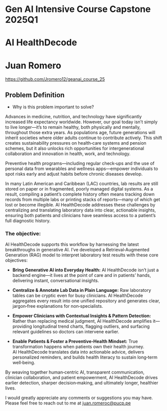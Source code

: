 # **Gen AI Intensive Course Capstone 2025Q1**
# **AI HealthDecode**
# Juan Romero
https://github.com/Jromero12/geanai_course_25

## **Problem Definition** <a id='title1'></a>

- Why is this problem important to solve?

Advances in medicine, nutrition, and technology have significantly increased life expectancy worldwide. However, our goal today isn’t simply to live longer—it’s to remain healthy, both physically and mentally, throughout those extra years. As populations age, future generations will inherit societies where older adults continue to contribute actively. This shift creates sustainability pressures on health‑care systems and pension schemes, but it also unlocks rich opportunities for intergenerational collaboration and innovation in health, work, and technology.

Preventive health programs—including regular check‑ups and the use of personal data from wearables and wellness apps—empower individuals to spot risks early and adjust habits before chronic diseases develop.

In many Latin American and Caribbean (LAC) countries, lab results are still stored on paper or in fragmented, poorly managed digital systems. As a result, compiling a patient’s complete history often means tracking down records from multiple labs or printing stacks of reports—many of which get lost or become illegible. AI HealthDecode addresses these challenges by centralizing and translating laboratory data into clear, actionable insights, ensuring both patients and clinicians have seamless access to a patient’s full diagnostic history.

### **The objective:** <a id='subtitle1_2'></a>

AI HealthDecode supports this workflow by harnessing the latest breakthroughs in generative AI. I’ve developed a Retrieval‑Augmented Generation (RAG) model to interpret laboratory test results with these core objectives:

- **Bring Generative AI into Everyday Health:**
AI HealthDecode isn’t just a backend engine—it lives at the point of care and in patients’ hands, delivering instant, conversational insights.

- **Centralize & Annotate Lab Data in Plain Language:**
Raw laboratory tables can be cryptic even for busy clinicians. AI HealthDecode aggregates every result into one unified repository and generates clear, jargon‑free explanations for non‑specialists.

- **Empower Clinicians with Contextual Insights & Pattern Detection:**
Rather than replacing medical judgment, AI HealthDecode amplifies it—providing longitudinal trend charts, flagging outliers, and surfacing relevant guidelines so doctors can intervene earlier.

- **Enable Patients & Foster a Preventive‑Health Mindset:**
True transformation happens when patients own their health journey. AI HealthDecode translates data into actionable advice, delivers personalized reminders, and builds health literacy to sustain long‑term well‑being.

By weaving together human‑centric AI, transparent communication, clinician collaboration, and patient empowerment, AI HealthDecode drives earlier detection, sharper decision‑making, and ultimately longer, healthier lives.

I would greatly appreciate any comments or suggestions you may have. Please feel free to reach out to me at juan.romeroc@pucp.pe
